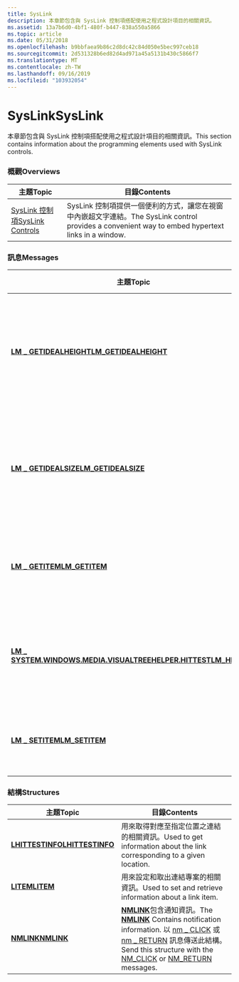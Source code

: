 ```yaml
---
title: SysLink
description: 本章節包含與 SysLink 控制項搭配使用之程式設計項目的相關資訊。
ms.assetid: 13a7b6d0-4bf1-480f-b447-838a550a5866
ms.topic: article
ms.date: 05/31/2018
ms.openlocfilehash: b9bbfaea9b86c2d8dc42c84d050e5bec997ceb18
ms.sourcegitcommit: 2d531328b6ed82d4ad971a45a5131b430c5866f7
ms.translationtype: MT
ms.contentlocale: zh-TW
ms.lasthandoff: 09/16/2019
ms.locfileid: "103932054"
---
```

# <a name="syslink"></a><span data-ttu-id="78db1-103">SysLink</span><span class="sxs-lookup"><span data-stu-id="78db1-103">SysLink</span></span>

<span data-ttu-id="78db1-104">本章節包含與 SysLink 控制項搭配使用之程式設計項目的相關資訊。</span><span class="sxs-lookup"><span data-stu-id="78db1-104">This section contains information about the programming elements used with SysLink controls.</span></span>

### <a name="overviews"></a><span data-ttu-id="78db1-105">概觀</span><span class="sxs-lookup"><span data-stu-id="78db1-105">Overviews</span></span>



| <span data-ttu-id="78db1-106">主題</span><span class="sxs-lookup"><span data-stu-id="78db1-106">Topic</span></span>                                    | <span data-ttu-id="78db1-107">目錄</span><span class="sxs-lookup"><span data-stu-id="78db1-107">Contents</span></span>                                                                                       |
|------------------------------------------|------------------------------------------------------------------------------------------------|
| [<span data-ttu-id="78db1-108">SysLink 控制項</span><span class="sxs-lookup"><span data-stu-id="78db1-108">SysLink Controls</span></span>](syslink-overview.md) | <span data-ttu-id="78db1-109">SysLink 控制項提供一個便利的方式，讓您在視窗中內嵌超文字連結。</span><span class="sxs-lookup"><span data-stu-id="78db1-109">The SysLink control provides a convenient way to embed hypertext links in a window.</span></span><br/> |



 

### <a name="messages"></a><span data-ttu-id="78db1-110">訊息</span><span class="sxs-lookup"><span data-stu-id="78db1-110">Messages</span></span>



| <span data-ttu-id="78db1-111">主題</span><span class="sxs-lookup"><span data-stu-id="78db1-111">Topic</span></span>                                           | <span data-ttu-id="78db1-112">目錄</span><span class="sxs-lookup"><span data-stu-id="78db1-112">Contents</span></span>                                                                             |
|-------------------------------------------------|--------------------------------------------------------------------------------------|
| [<span data-ttu-id="78db1-113">**LM \_ GETIDEALHEIGHT**</span><span class="sxs-lookup"><span data-stu-id="78db1-113">**LM\_GETIDEALHEIGHT**</span></span>](lm-getidealheight.md) | <span data-ttu-id="78db1-114">抓取控制項目前寬度之連結的慣用高度。</span><span class="sxs-lookup"><span data-stu-id="78db1-114">Retrieves the preferred height of a link for the control's current width.</span></span><br/> |
| [<span data-ttu-id="78db1-115">**LM \_ GETIDEALSIZE**</span><span class="sxs-lookup"><span data-stu-id="78db1-115">**LM\_GETIDEALSIZE**</span></span>](lm-getidealsize.md)     | <span data-ttu-id="78db1-116">抓取控制項目前寬度之連結的慣用高度。</span><span class="sxs-lookup"><span data-stu-id="78db1-116">Retrieves the preferred height of a link for the control's current width.</span></span><br/> |
| [<span data-ttu-id="78db1-117">**LM \_ GETITEM**</span><span class="sxs-lookup"><span data-stu-id="78db1-117">**LM\_GETITEM**</span></span>](lm-getitem.md)               | <span data-ttu-id="78db1-118">抓取專案的狀態和屬性。</span><span class="sxs-lookup"><span data-stu-id="78db1-118">Retrieves the states and attributes of an item.</span></span><br/>                           |
| [<span data-ttu-id="78db1-119">**LM \_ SYSTEM.WINDOWS.MEDIA.VISUALTREEHELPER.HITTEST**</span><span class="sxs-lookup"><span data-stu-id="78db1-119">**LM\_HITTEST**</span></span>](lm-hittest.md)               | <span data-ttu-id="78db1-120">判斷使用者是否按一下指定的連結。</span><span class="sxs-lookup"><span data-stu-id="78db1-120">Determines whether the user clicked the specified link.</span></span><br/>                   |
| [<span data-ttu-id="78db1-121">**LM \_ SETITEM**</span><span class="sxs-lookup"><span data-stu-id="78db1-121">**LM\_SETITEM**</span></span>](lm-setitem.md)               | <span data-ttu-id="78db1-122">設定專案的狀態和屬性。</span><span class="sxs-lookup"><span data-stu-id="78db1-122">Sets the states and attributes of an item.</span></span><br/>                                |



 

### <a name="structures"></a><span data-ttu-id="78db1-123">結構</span><span class="sxs-lookup"><span data-stu-id="78db1-123">Structures</span></span>



| <span data-ttu-id="78db1-124">主題</span><span class="sxs-lookup"><span data-stu-id="78db1-124">Topic</span></span>                                | <span data-ttu-id="78db1-125">目錄</span><span class="sxs-lookup"><span data-stu-id="78db1-125">Contents</span></span>                                                                                                                                                                           |
|--------------------------------------|------------------------------------------------------------------------------------------------------------------------------------------------------------------------------------|
| [<span data-ttu-id="78db1-126">**LHITTESTINFO**</span><span class="sxs-lookup"><span data-stu-id="78db1-126">**LHITTESTINFO**</span></span>](/windows/win32/api/commctrl/ns-commctrl-lhittestinfo) | <span data-ttu-id="78db1-127">用來取得對應至指定位置之連結的相關資訊。</span><span class="sxs-lookup"><span data-stu-id="78db1-127">Used to get information about the link corresponding to a given location.</span></span> <br/>                                                                                              |
| [<span data-ttu-id="78db1-128">**LITEM**</span><span class="sxs-lookup"><span data-stu-id="78db1-128">**LITEM**</span></span>](/windows/win32/api/commctrl/ns-commctrl-litem)               | <span data-ttu-id="78db1-129">用來設定和取出連結專案的相關資訊。</span><span class="sxs-lookup"><span data-stu-id="78db1-129">Used to set and retrieve information about a link item.</span></span><br/>                                                                                                                 |
| [<span data-ttu-id="78db1-130">**NMLINK**</span><span class="sxs-lookup"><span data-stu-id="78db1-130">**NMLINK**</span></span>](/windows/win32/api/commctrl/ns-commctrl-nmlink)             | <span data-ttu-id="78db1-131">[**NMLINK**](/windows/win32/api/commctrl/ns-commctrl-nmlink)包含通知資訊。</span><span class="sxs-lookup"><span data-stu-id="78db1-131">The [**NMLINK**](/windows/win32/api/commctrl/ns-commctrl-nmlink) Contains notification information.</span></span> <span data-ttu-id="78db1-132">以 [nm \_ CLICK](nm-click-syslink.md) 或 [nm \_ RETURN](nm-return.md) 訊息傳送此結構。</span><span class="sxs-lookup"><span data-stu-id="78db1-132">Send this structure with the [NM\_CLICK](nm-click-syslink.md) or [NM\_RETURN](nm-return.md) messages.</span></span><br/> |



 

 

 





